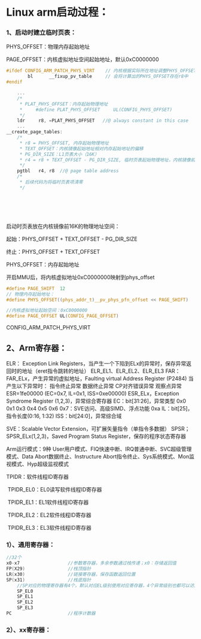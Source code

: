 # Linux arm启动过程：

### 1、启动时建立临时页表：

PHYS_OFFSET：物理内存起始地址

PAGE_OFFSET：内核虚拟地址空间起始地址，默认0xC0000000

```c
#ifdef CONFIG_ARM_PATCH_PHYS_VIRT    // 内核根据实际所在地址调整PHYS_OFFSET的值
        bl      __fixup_pv_table     // 会将计算出的PHYS_OFFSET存在r8中
#endif
```



```c
	...
    /*
     * PLAT_PHYS_OFFSET：内存起始物理地址
     *     #define PLAT_PHYS_OFFSET     UL(CONFIG_PHYS_OFFSET)
     */
	ldr     r8, =PLAT_PHYS_OFFSET	//@ always constant in this case
    ...
__create_page_tables:
	/*
	 * r8 = PHYS_OFFSET, 内存起始物理地址
	 * TEXT_OFFSET：内核镜像起始地址相对内存起始地址的偏移
	 * PG_DIR_SIZE：L1页表大小（16K）
	 * r4 = r8 + TEXT_OFFSET - PG_DIR_SIZE, 临时页表起始物理地址，内核镜像前16K空间
	 */
    pgtbl   r4, r8	//@ page table address
	/*
	 * 后续代码为将临时页表项清零
	 */







```

启动时页表放在内核镜像前16K的物理地址空间：

起始：PHYS_OFFSET + TEXT_OFFSET - PG_DIR_SIZE

终止：PHYS_OFFSET + TEXT_OFFSET

PHYS_OFFSET：内存起始地址





开启MMU后，将内核虚拟地址0xC0000000映射到phys_offset

```c
#define PAGE_SHIFT  12
// 物理内存起始地址：
#define PHYS_OFFSET((phys_addr_t)__pv_phys_pfn_offset << PAGE_SHIFT)

//内核虚拟地址起始空间：0xC0000000
#define PAGE_OFFSET UL(CONFIG_PAGE_OFFSET)
```



CONFIG_ARM_PATCH_PHYS_VIRT



## 2、Arm寄存器：

ELR：
	Exception Link Registers，当产生一个下陷到ELx的异常时，保存异常返回时的地址（eret指令跳转的地址）
	ELR_EL1、ELR_EL2、ELR_EL3
FAR：
	FAR_ELx，产生异常的虚拟地址，Faulting virtual Address Register (P2484)
	当产生以下异常时：
		指令终止异常
		数据终止异常
		CP对齐错误异常
		观察点异常
ESR=1fe00000 (EC=0x7, IL=0x1, ISS=0xe00000)
	ESR_ELx，Exception Syndrome Register (1,2,3)，异常综合寄存器
	EC：bit[31:26]，异常类型
		0x0
		0x1
		0x3
		0x4
		0x5
		0x6
		0x7：SVE访问、高级SIMD、浮点功能
		0xa
	IL：bit[25]，指令长度(0:16, 1:32)
	ISS：bit[24:0]，异常综合域

SVE：Scalable Vector Extension，可扩展矢量指令（单指令多数据）
SPSR；SPSR_ELx(1,2,3)，Saved Program Status Register，保存的程序状态寄存器

Arm运行模式：9种
User用户模式、FIQ快速中断、IRQ普通中断、SVC超级管理模式、Data Abort数据终止、Instructure Abort指令终止、Sys系统模式、Mon监视模式、Hyp超级监视模式

TPIDR：软件线程ID寄存器

​	TPIDR_EL0：EL0读写软件线程ID寄存器

​	TPIDR_EL1：EL1软件线程ID寄存器

​	TPIDR_EL2：EL2软件线程ID寄存器

​	TPIDR_EL3：EL3软件线程ID寄存器

### 1）、通用寄存器：
```c
//32个
x0-x7                  //参数寄存器，多余参数通过栈传递；x0：存储返回值
FP(X29)                //栈顶指针
LR(x30)                //链接寄存器，保存函数返回位置
SP(x31)                //栈底指针
    //SP对应的物理寄存器有4个，默认对应EL级别使用对应寄存器，4个异常级别也都可以访问SP_EL0
    SP_EL0
    SP_EL1
    SP_EL2
    SP_EL3
PC                     //程序计数器
```

### 2）、xx寄存器：

```c

```



